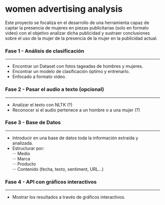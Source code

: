 # women advertising analysis
Este proyecto se focaliza en el desarrollo de una herramienta capaz de captar la presencia de mujeres en piezas publicitarias (solo en formato video) con el objetivo analizar dicha publicidad y sustraer conclusiones sobre el uso de la mujer de la presencia de la mujer en la publicidad actual.

### Fase 1 - Análisis de clasificación
---
- Encontrar un Dataset con fotos tageadas de hombres y mujeres.
- Encontrar un modelo de clasificación óptimo y entrenarlo.
- Enfocado a formato video.  
### Fase 2 - Pasar el audio a texto (opcional)
---
- Analizar el texto con NLTK (?)
- Reconocer si el audio pertenece a un hombre o a una mujer (?)  
### Fase 3 - Base de Datos
---
- Introducir en una base de datos toda la información extraida y analizada.
- Estructurar por:  
··· Medio  
··· Marca  
··· Producto  
··· Contenido (fecha, texto, sentiment, URL...)  
### Fase 4 - API con gráficos interactivos
---
- Mostrar los resultados a través de gráficos interactivos.
